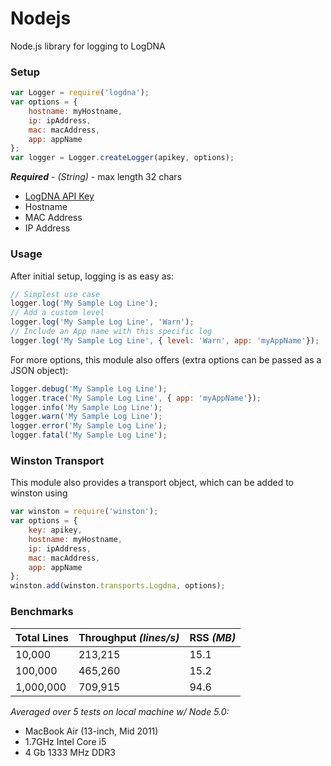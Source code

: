 # Nodejs
Node.js library for logging to LogDNA

### Setup
```javascript
var Logger = require('logdna');
var options = {
    hostname: myHostname,
    ip: ipAddress,
    mac: macAddress,
    app: appName
};
var logger = Logger.createLogger(apikey, options);
```
_**Required**_ - *(String)* - max length 32 chars
* [LogDNA API Key](https://app.logdna.com/manage/profile) 
* Hostname
* MAC Address
* IP Address

### Usage

After initial setup, logging is as easy as:
```javascript
// Simplest use case
logger.log('My Sample Log Line');
// Add a custom level
logger.log('My Sample Log Line', 'Warn');
// Include an App name with this specific log
logger.log('My Sample Log Line', { level: 'Warn', app: 'myAppName'});
```

For more options, this module also offers (extra options can be passed as a JSON object):
```javascript
logger.debug('My Sample Log Line');
logger.trace('My Sample Log Line', { app: 'myAppName'});
logger.info('My Sample Log Line');
logger.warn('My Sample Log Line');
logger.error('My Sample Log Line');
logger.fatal('My Sample Log Line');
```


### Winston Transport

This module also provides a transport object, which can be added to winston using

```javascript
var winston = require('winston');
var options = {
    key: apikey,
    hostname: myHostname,
    ip: ipAddress,
    mac: macAddress,
    app: appName
};
winston.add(winston.transports.Logdna, options);
```



### Benchmarks
| **Total Lines** | **Throughput** *(lines/s)* | **RSS** *(MB)* |
|-----------------|----------------------------|----------------|
|      10,000     |          213,215           |      15.1      |
|      100,000    |          465,260           |      15.2      |
|      1,000,000  |          709,915           |      94.6      |

   *Averaged over 5 tests on local machine w/ Node 5.0:*
   * MacBook Air (13-inch, Mid 2011)
   * 1.7GHz Intel Core i5
   * 4 Gb 1333 MHz DDR3
